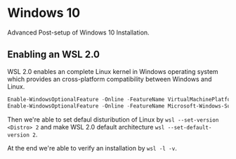 # Windows 10
Advanced Post-setup of Windows 10 Installation.

## Enabling an WSL 2.0
WSL 2.0 enables an complete Linux kernel in Windows operating system which provides an cross-platform compatibility between Windows and Linux.

```powershell
Enable-WindowsOptionalFeature -Online -FeatureName VirtualMachinePlatform
Enable-WindowsOptionalFeature -Online -FeatureName Microsoft-Windows-Subsystem-Linux
```

Then we're able to set defaul disturibution of Linux by `wsl --set-version <Distro> 2` and make WSL 2.0 default architecture `wsl --set-default-version 2`.

At the end we're able to verify an installation by `wsl -l -v`.
